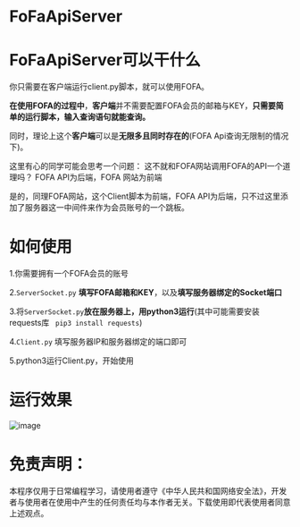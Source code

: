 # FoFaApiServer

# FoFaApiServer可以干什么

你只需要在客户端运行client.py脚本，就可以使用FOFA。

**在使用FOFA的过程中**，**客户端**并不需要配置FOFA会员的邮箱与KEY，**只需要简单的运行脚本，输入查询语句就能查询。**

同时，理论上这个**客户端**可以是**无限多且同时存在的**(FOFA Api查询无限制的情况下)。

这里有心的同学可能会思考一个问题：
  这不就和FOFA网站调用FOFA的API一个道理吗？
    FOFA API为后端，FOFA 网站为前端
  
  是的，同理FOFA网站，这个Client脚本为前端，FOFA API为后端，只不过这里添加了服务器这一中间件来作为会员账号的一个跳板。

# 如何使用

1.你需要拥有一个FOFA会员的账号

2.`ServerSocket.py` **填写FOFA邮箱和KEY**，以及**填写服务器绑定的Socket端口**

3.将` ServerSocket.py `**放在服务器上，用python3运行**(其中可能需要安装requests库 ` pip3 install requests`)

4.`Client.py` 填写服务器IP和服务器绑定的端口即可

5.python3运行Client.py，开始使用

# 运行效果

![image](https://user-images.githubusercontent.com/42148584/139363718-4728c759-0cb2-4f87-8e6c-01e524eb0b18.png)

# 免责声明：
本程序仅用于日常编程学习，请使用者遵守《中华人民共和国网络安全法》，开发者与使用者在使用中产生的任何责任均与本作者无关。下载使用即代表使用者同意上述观点。
